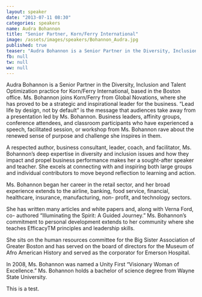 ```yaml
---
layout: speaker
date: "2013-07-11 08:30"
categories: speakers
name: Audra Bohannon
title: "Senior Partner, Korn/Ferry International"
image: /assets/images/speakers/Bohannon_Audra.jpg
published: true
teaser: "Audra Bohannon is a Senior Partner in the Diversity, Inclusion and Talent Optimization practice for Korn/Ferry International, based in the Boston office. “Lead life by design, not by default” is the message that audiences take away from a presentation led by Ms. Bohannon."
fb: null
tw: null
ww: null
---
```


Audra Bohannon is a Senior Partner in the Diversity, Inclusion and Talent Optimization practice for Korn/Ferry International, based in the Boston office.
Ms. Bohannon joins Korn/Ferry from Global Novations, where she has proved to be a strategic and inspirational leader for the business. “Lead life by design, not by default” is the message that audiences take away from a presentation led by Ms. Bohannon. Business leaders, affinity groups, conference attendees, and classroom participants who have experienced a speech, facilitated session, or workshop from Ms. Bohannon rave about the renewed sense of purpose and challenge she inspires in them.

A respected author, business consultant, leader, coach, and facilitator, Ms. Bohannon’s deep expertise in diversity and inclusion issues and how they impact and propel business performance makes her a sought-after speaker and teacher. She excels at connecting with and inspiring both large groups and individual contributors to move beyond reflection to learning and action.

Ms. Bohannon began her career in the retail sector, and her broad experience extends to the airline, banking, food service, financial, healthcare, insurance, manufacturing, non- profit, and technology sectors.

She has written many articles and white papers and, along with Verna Ford, co- authored “Illuminating the Spirit: A Guided Journey.” Ms. Bohannon’s commitment to personal development extends to her community where she teaches EfficacyTM principles and leadership skills.

She sits on the human resources committee for the Big Sister Association of Greater Boston and has served on the board of directors for the Museum of Afro American History and served as the corporator for Emerson Hospital.

In 2008, Ms. Bohannon was named a Unity First “Visionary Woman of Excellence.”
Ms. Bohannon holds a bachelor of science degree from Wayne State University.

This is a test.